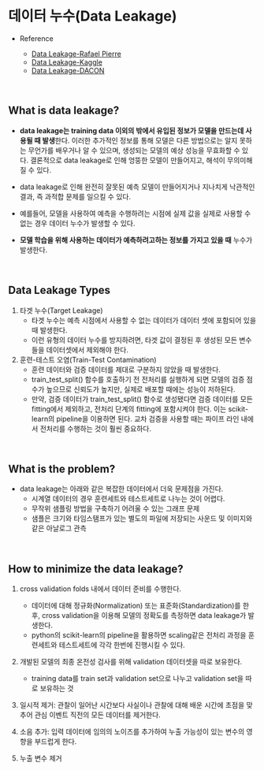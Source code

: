 # 데이터 누수(Data Leakage)

- Reference

  - [Data Leakage-Rafael Pierre](https://mlopshowto.com/data-leakage-part-i-think-you-have-a-great-machine-learning-model-think-again-ad44921fbf34)
  - [Data Leakage-Kaggle](https://www.kaggle.com/alexisbcook/data-leakage)
  - [Data Leakage-DACON](https://dacon.io/competitions/official/235720/support/403125?page=1&dtype=recent)

<br/>

## What is data leakage?

- **data leakage는 training data 이외의 밖에서 유입된 정보가 모델을 만드는데 사용될 때 발생**한다. 이러한 추가적인 정보를 통해 모델은 다른 방법으로는 알지 못하는 무언가를 배우거나 알 수 있으며, 생성되는 모델의 예상 성능을 무효화할 수 있다. 결론적으로 data leakage로 인해 엉뚱한 모델이 만들어지고, 해석이 무의미해질 수 있다.

- data leakage로 인해 완전히 잘못된 예측 모델이 만들어지거나 지나치게 낙관적인 결과, 즉 과적합 문제를 일으킬 수 있다.
- 예를들어, 모델을 사용하여 예측을 수행하려는 시점에 실제 값을 실제로 사용할 수 없는 경우 데이터 누수가 발생할 수 있다.
- **모델 학습을 위해 사용하는 데이터가 예측하려고하는 정보를 가지고 있을 때** 누수가 발생한다.

<br/>

## Data Leakage Types

1. 타겟 누수(Target Leakage)
   - 타겟 누수는 예측 시점에서 사용할 수 없는 데이터가 데이터 셋에 포함되어 있을 때 발생한다.
   - 이런 유형의 데이터 누수를 방지하려면, 타겟 값이 결정된 후 생성된 모든 변수들을 데이터셋에서 제외해야 한다.
2. 훈련-테스트 오염(Train-Test Contamination)
   - 훈련 데이터와 검증 데이터를 제대로 구분하지 않았을 때 발생한다.
   - train_test_split() 함수를 호출하기 전 전처리를 실행하게 되면 모델의 검증 점수가 높으므로 신뢰도가 높지만, 실제로 배포할 때에는 성능이 저하된다.
   - 만약, 검증 데이터가 train_test_split() 함수로 생성됐다면 검증 데이터를 모든 fitting에서 제외하고, 전처리 단계의 fitting에 포함시켜야 한다. 이는 scikit-learn의 pipeline을 이용하면 된다. 교차 검증을 사용할 때는 파이프 라인 내에서 전처리를 수행하는 것이 훨씬 중요하다. 

<br/>

## What is the problem?

- data leakage는 아래와 같은 복잡한 데이터에서 더욱 문제점을 가진다.
  - 시계열 데이터의 경우 훈련세트와 테스트세트로 나누는 것이 어렵다.
  - 무작위 샘플링 방법을 구축하기 어려울 수 있는 그래프 문제
  - 샘플은 크기와 타임스탬프가 있는 별도의 파일에 저장되는 사운드 및 이미지와 같은 아날로그 관측

<br/>

## How to minimize the data leakage?

1. cross validation folds 내에서 데이터 준비를 수행한다.
   - 데이터에 대해 정규화(Normalization) 또는 표준화(Standardization)를 한 후, cross validation을 이용해 모델의 정확도를 측정하면 data leakage가 발생한다.
   - python의 scikit-learn의 pipeline을 활용하면 scaling같은 전처리 과정을 훈련세트와 테스트세트에 각각 한번에 진행시킬 수 있다.

2. 개발된 모델의 최종 온전성 검사를 위해 validation 데이터셋을 따로 보유한다.
   - training data를 train set과 validation set으로 나누고 validation set을 따로 보유하는 것 
3. 일시적 제거: 관찰이 일어난 시간보다 사실이나 관찰에 대해 배운 시간에 초점을 맞추어 관심 이벤트 직전의 모든 데이터를 제거한다.
4. 소음 추가: 입력 데이터에 임의의 노이즈를 추가하여 누출 가능성이 있는 변수의 영향을 부드럽게 한다.
5. 누출 변수 제거

